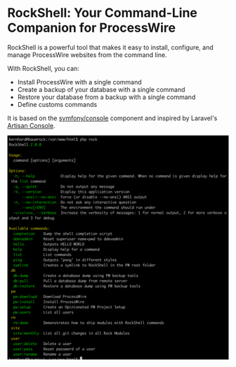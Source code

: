 # RockShell: Your Command-Line Companion for ProcessWire

RockShell is a powerful tool that makes it easy to install, configure, and manage ProcessWire websites from the command line.

With RockShell, you can:

* Install ProcessWire with a single command
* Create a backup of your database with a single command
* Restore your database from a backup with a single command
* Define customs commands

It is based on the [symfony/console]( https://symfony.com/doc/current/components/console.html) component and inspired by Laravel's [Artisan Console](https://laravel.com/docs/10.x/artisan).

<img src=rockshell.png class=blur>
